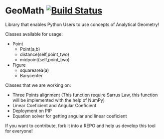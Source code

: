 # GeoMath [![Build Status](https://travis-ci.org/vmesel/GeoMath.svg?branch=master)](https://travis-ci.org/vmesel/GeoMath)

Library that enables Python Users to use concepts of Analytical Geometry!

Classes available for usage:

  * Point
    * Point(a,b)
    * distance(self,point_two)
    * midpoint(self,point_two)
  * Figure
    * squarearea(a)
    * Barycenter


Classes that we are working on:
 - Three Points alignment (This function require Sarrus Law, this function will be implemented with the help of NumPy)
 - Linear Coeficient and Angular Coeficient
 - Deployment on PIP
 - Equation solver for getting angular and linear coeficient

If you want to contribute, fork it into a REPO and help us develop this tool for everyone!
